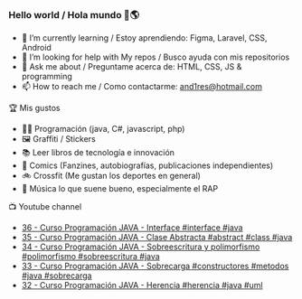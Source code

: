 ### Hello world / Hola mundo 👋🌎

<!--
**xaca/xaca** is a ✨ _special_ ✨ repository because its `README.md` (this file) appears on your GitHub profile.

Here are some ideas to get you started:
-->

- 🌱 I’m currently learning / Estoy aprendiendo: Figma, Laravel, CSS, Android
- 🤔 I’m looking for help with My repos / Busco ayuda con mis repositorios
- 💬 Ask me about / Preguntame acerca de: HTML, CSS, JS & programming 
- 📫 How to reach me / Como contactarme: and1res@hotmail.com

🏆 Mis gustos
- 👨‍💻 Programación (java, C#, javascript, php)
- 🖼️ Graffiti / Stickers
- 📚 Leer libros de tecnología e innovación
- 💢 Comics (Fanzines, autobiografías, publicaciones independientes)
- 🚲 Crossfit (Me gustan los deportes en general)
- 🎤 Música lo que suene bueno, especialmente el RAP
<!--
📝 Frases
- "I only smile in the dark, I only smile when it's complicated" Raybiez
- "De lo que ves créete la mitad de lo que no ves no te creas nada" Kase O
-->
📺 Youtube channel
<!-- BLOG-POST-LIST:START -->
- [36 - Curso Programación JAVA - Interface #interface #java](https://www.youtube.com/watch?v=bYI0zgqyDZc)
- [35 - Curso Programación JAVA - Clase Abstracta #abstract #class #java](https://www.youtube.com/watch?v=yw7m2PgC89s)
- [34 - Curso Programación JAVA - Sobreescritura y polimorfismo #polimorfismo #sobreescritura #java](https://www.youtube.com/watch?v=WjW2RFveEpo)
- [33 - Curso Programación JAVA - Sobrecarga #constructores #metodos #java #sobrecarga](https://www.youtube.com/watch?v=CrEety6U_1o)
- [32 - Curso Programación JAVA - Herencia #herencia #java #uml](https://www.youtube.com/watch?v=wribw1HE1Gk)
<!-- BLOG-POST-LIST:END -->

